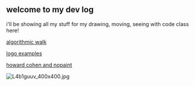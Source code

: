 ## welcome to my dev log

i'll be showing all my stuff for my drawing, moving, seeing with code class here!

[algorithmic walk](2021-02-18-algorithmic-walk.md)

[logo examples](2021-02-18-LOGO-examples.md)

[howard cohen and nopaint](2021-02-18-AARON-and-NoPaint.md)

![L4b1guuv_400x400.jpg]({{site.baseurl}}/L4b1guuv_400x400.jpg)
